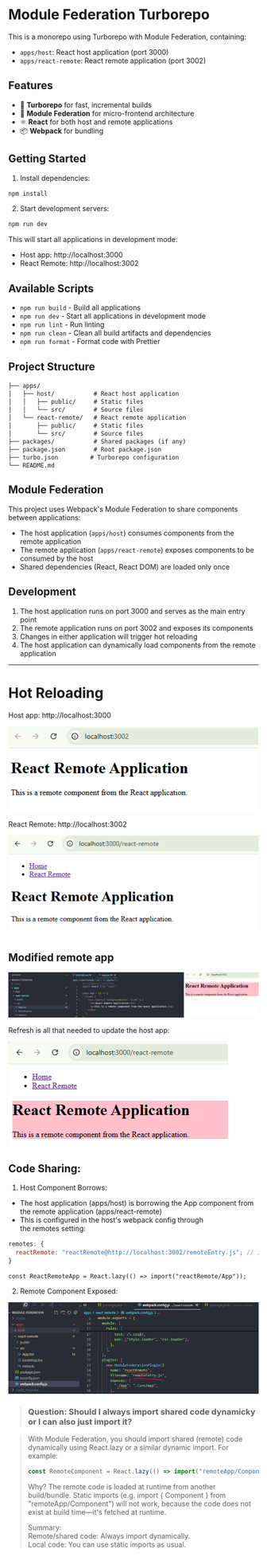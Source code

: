 # Module Federation Turborepo

This is a monorepo using Turborepo with Module Federation, containing:

- `apps/host`: React host application (port 3000)
- `apps/react-remote`: React remote application (port 3002)

## Features

- 🚀 **Turborepo** for fast, incremental builds
- 🔄 **Module Federation** for micro-frontend architecture
- ⚛️ **React** for both host and remote applications
- 📦 **Webpack** for bundling

## Getting Started

1. Install dependencies:

```bash
npm install
```

2. Start development servers:

```bash
npm run dev
```

This will start all applications in development mode:

- Host app: http://localhost:3000
- React Remote: http://localhost:3002

## Available Scripts

- `npm run build` - Build all applications
- `npm run dev` - Start all applications in development mode
- `npm run lint` - Run linting
- `npm run clean` - Clean all build artifacts and dependencies
- `npm run format` - Format code with Prettier

## Project Structure

```
├── apps/
│   ├── host/           # React host application
│   │   ├── public/     # Static files
│   │   └── src/        # Source files
│   └── react-remote/   # React remote application
│       ├── public/     # Static files
│       └── src/        # Source files
├── packages/           # Shared packages (if any)
├── package.json        # Root package.json
├── turbo.json         # Turborepo configuration
└── README.md
```

## Module Federation

This project uses Webpack's Module Federation to share components between applications:

- The host application (`apps/host`) consumes components from the remote application
- The remote application (`apps/react-remote`) exposes components to be consumed by the host
- Shared dependencies (React, React DOM) are loaded only once

## Development

1. The host application runs on port 3000 and serves as the main entry point
2. The remote application runs on port 3002 and exposes its components
3. Changes in either application will trigger hot reloading
4. The host application can dynamically load components from the remote application

---

# Hot Reloading

Host app: http://localhost:3000

![alt text](image.png)

React Remote: http://localhost:3002

![alt text](image-1.png)

## Modified remote app

![alt text](image-2.png)

Refresh is all that needed to update the host app:

![alt text](image-3.png)

## Code Sharing:

1. Host Component Borrows:

- The host application (apps/host) is borrowing the App component from the remote application (apps/react-remote)
- This is configured in the host's webpack config through the remotes setting:

```js
remotes: {
  reactRemote: "reactRemote@http://localhost:3002/remoteEntry.js"; // import name + host + filename
}
```

```tsx
const ReactRemoteApp = React.lazy(() => import("reactRemote/App"));
```

2. Remote Component Exposed:

![alt text](image-5.png)

> ### Question: Should I always import shared code dynamicky or I can also just import it?

<blockquote>
With Module Federation, you should import shared (remote) code dynamically using React.lazy or a similar dynamic import. For example:

```jsx
const RemoteComponent = React.lazy(() => import("remoteApp/Component"));
```

Why? The remote code is loaded at runtime from another build/bundle.
Static imports (e.g. import { Component } from "remoteApp/Component") will not work, because the code does not exist at build time—it's fetched at runtime.

Summary:  
Remote/shared code: Always import dynamically.  
Local code: You can use static imports as usual.

</blockquote>
